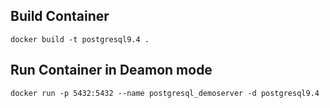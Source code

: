 ## Build Container
```
docker build -t postgresql9.4 .
```
## Run Container in Deamon mode
```
docker run -p 5432:5432 --name postgresql_demoserver -d postgresql9.4
```

